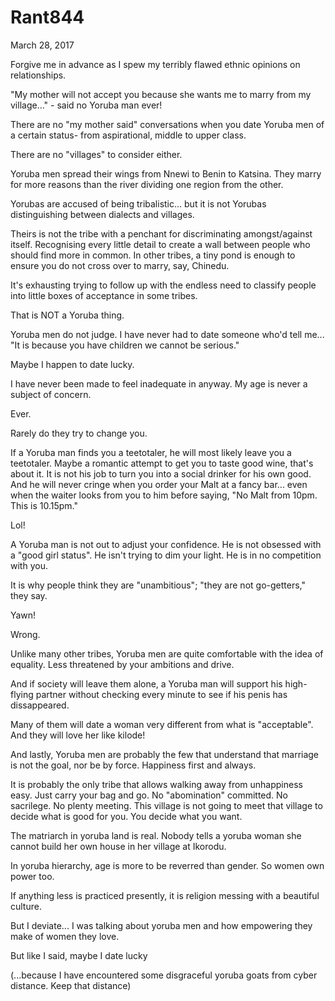 # Rant844


March 28, 2017

Forgive me in advance as I spew my terribly flawed ethnic opinions on relationships.

"My mother will not accept you because she wants me to marry from my village..." - said no Yoruba man ever! 

There are no "my mother said" conversations when you date Yoruba men of a certain status- from aspirational, middle to upper class.

There are no "villages" to consider either.

Yoruba men spread their wings from Nnewi to Benin to Katsina. They marry for more reasons than the river dividing one region from the other.

Yorubas are accused of being tribalistic... but it is not Yorubas distinguishing between dialects and villages. 

Theirs is not the tribe with a penchant for discriminating amongst/against itself. Recognising every little detail to create a wall between people who should find more in common. In other tribes, a tiny pond is enough to ensure you do not cross over to marry, say, Chinedu. 

It's exhausting trying to follow up with the endless need to classify people into little boxes of acceptance in some tribes.

That is NOT a Yoruba thing. 

Yoruba men do not judge. I have never had to date someone who'd tell me... "It is because you have children we cannot be serious."

Maybe I happen to date lucky. 

I have never been made to feel inadequate in anyway. My age is never a subject of concern.

Ever.

Rarely do they try to change you.

If a Yoruba man finds you a teetotaler, he will most likely leave you a teetotaler. Maybe a romantic attempt to get you to taste good wine, that's about it. It is not his job to turn you into a social drinker for his own good. And he will never cringe when you order your Malt at a fancy bar... even when the waiter looks from you to him before saying, "No Malt from 10pm. This is 10.15pm."

Lol!

A Yoruba man is not out to adjust your confidence. He is not obsessed with a "good girl status". He isn't trying to dim your light. He is in no competition with you.

It is why people think they are "unambitious"; "they are not go-getters," they say.

Yawn!

Wrong. 

Unlike many other tribes, Yoruba men are quite comfortable with the idea of equality. Less threatened by your ambitions and drive.

And if society will leave them alone, a Yoruba man will support his high-flying partner without checking every minute to see if his penis has dissappeared.

Many of them will date a woman very different from what is "acceptable". And they will love her like kilode! 

And lastly, Yoruba men are probably the few that understand that marriage is not the goal, nor be by force. Happiness first and always. 

It is probably the only tribe that allows walking away from unhappiness easy. Just carry your bag and go. No "abomination" committed. No sacrilege. No plenty meeting. This village is not going to meet that village to decide what is good for you. You decide what you want.

The matriarch in yoruba land is real. Nobody tells a yoruba woman she cannot build her own house in her village at Ikorodu.

In yoruba hierarchy, age is more to be reverred than gender. So women own power too.

If anything less is practiced presently, it is religion messing  with a beautiful culture. 

But I deviate... I was talking about yoruba men and how empowering they make of women they love.

But like I said, maybe I date lucky 

(...because I have encountered some disgraceful yoruba goats from cyber distance. Keep that distance)